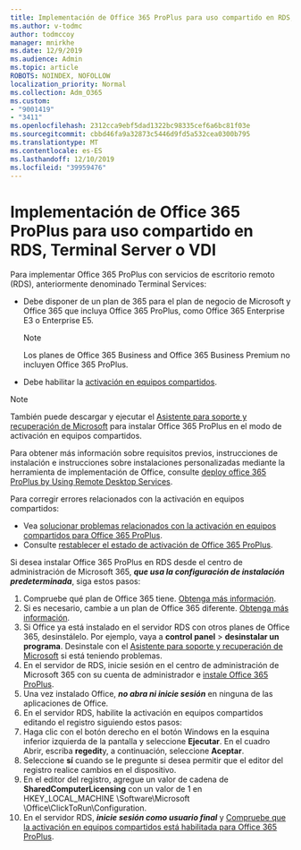 ```yaml
---
title: Implementación de Office 365 ProPlus para uso compartido en RDS, Terminal Server o VDI
ms.author: v-todmc
author: todmccoy
manager: mnirkhe
ms.date: 12/9/2019
ms.audience: Admin
ms.topic: article
ROBOTS: NOINDEX, NOFOLLOW
localization_priority: Normal
ms.collection: Adm_O365
ms.custom:
- "9001419"
- "3411"
ms.openlocfilehash: 2312cca9ebf5dad1322bc98335cef6a6bc81f03e
ms.sourcegitcommit: cbbd46fa9a32873c5446d9fd5a532cea0300b795
ms.translationtype: MT
ms.contentlocale: es-ES
ms.lasthandoff: 12/10/2019
ms.locfileid: "39959476"
---
```

# <a name="deploying-office-365-proplus-for-shared-use-on-rds-terminal-server-or-vdi"></a>Implementación de Office 365 ProPlus para uso compartido en RDS, Terminal Server o VDI

Para implementar Office 365 ProPlus con servicios de escritorio remoto (RDS), anteriormente denominado Terminal Services:
- Debe disponer de un plan de 365 para el plan de negocio de Microsoft y Office 365 que incluya Office 365 ProPlus, como Office 365 Enterprise E3 o Enterprise E5.
   > [!NOTE] 
   > Los planes de Office 365 Business and Office 365 Business Premium no incluyen Office 365 ProPlus.
- Debe habilitar la [activación en equipos compartidos](https://docs.microsoft.com/DeployOffice/overview-of-shared-computer-activation-for-office-365-proplus).

> [!NOTE]
> También puede descargar y ejecutar el [Asistente para soporte y recuperación de Microsoft](https://aka.ms/SaRA_OfficeSCA_M365Portal) para instalar Office 365 ProPlus en el modo de activación en equipos compartidos.

Para obtener más información sobre requisitos previos, instrucciones de instalación e instrucciones sobre instalaciones personalizadas mediante la herramienta de implementación de Office, consulte [deploy office 365 ProPlus by Using Remote Desktop Services](https://docs.microsoft.com/DeployOffice/deploy-office-365-proplus-by-using-remote-desktop-services).

Para corregir errores relacionados con la activación en equipos compartidos:
- Vea [solucionar problemas relacionados con la activación en equipos compartidos para Office 365 ProPlus](https://docs.microsoft.com/DeployOffice/troubleshoot-issues-with-shared-computer-activation-for-office-365-proplus).
- Consulte [restablecer el estado de activación de Office 365 ProPlus](https://go.microsoft.com/fwlink/?linkid=2109218).

Si desea instalar Office 365 ProPlus en RDS desde el centro de administración de Microsoft 365, ***que usa la configuración de instalación predeterminada***, siga estos pasos:

1.  Compruebe qué plan de Office 365 tiene. [Obtenga más información](https://docs.microsoft.com/office365/admin/admin-overview/what-subscription-do-i-have).
2.  Si es necesario, cambie a un plan de Office 365 diferente. [Obtenga más información](https://docs.microsoft.com/office365/admin/subscriptions-and-billing/switch-to-a-different-plan).
3.  Si Office ya está instalado en el servidor RDS con otros planes de Office 365, desinstálelo. Por ejemplo, vaya a **control panel** > **desinstalar un programa**. Desinstale con el [Asistente para soporte y recuperación de Microsoft](https://aka.ms/SARA-OfficeUninstall-Alchemy) si está teniendo problemas.
4.  En el servidor de RDS, inicie sesión en el centro de administración de Microsoft 365 con su cuenta de administrador e [instale Office 365 ProPlus](https://portal.office.com/OLS/MySoftware.aspx).
5.  Una vez instalado Office, ***no abra ni inicie sesión*** en ninguna de las aplicaciones de Office.
6.  En el servidor RDS, habilite la activación en equipos compartidos editando el registro siguiendo estos pasos:
   1. Haga clic con el botón derecho en el botón Windows en la esquina inferior izquierda de la pantalla y seleccione **Ejecutar**. En el cuadro Abrir, escriba **regedit**y, a continuación, seleccione **Aceptar**.
   2. Seleccione **sí** cuando se le pregunte si desea permitir que el editor del registro realice cambios en el dispositivo.
   3. En el editor del registro, agregue un valor de cadena de **SharedComputerLicensing** con un valor de 1 en HKEY_LOCAL_MACHINE \Software\Microsoft \Office\ClickToRun\Configuration.
   4. En el servidor RDS, ***inicie sesión como usuario final*** y [Compruebe que la activación en equipos compartidos está habilitada para Office 365 ProPlus](https://docs.microsoft.com/DeployOffice/troubleshoot-issues-with-shared-computer-activation-for-office-365-proplus#verify-that-activation-for-office-365-proplus-succeeded).

